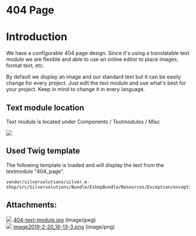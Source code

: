 #  404 Page 

# Introduction

We have a configurable 404 page design. Since it's using a translatable text module we are flexible and able to use an online editor to place images, format text, etc.

By default we display an image and our standard text but it can be easily change for every project. Just edit the text module and use what's best for your project. Keep in mind to change it in every language.

## Text module location

Text module is located under Components / Textmodules / Misc

![](attachments/23560839/23564788.png)

## Used Twig template

The following template is loaded and will display the text from the textmodule "404\_page".

``` 
vendor/silversolutions/silver.e-shop/src/Silversolutions/Bundle/EshopBundle/Resources/Exception/exception.html.twig
```

## Attachments:

![](images/icons/bullet_blue.gif) [404-text-module.jpg](attachments/23560839/23561519.jpg) (image/jpeg)  
![](images/icons/bullet_blue.gif) [image2019-2-20\_16-13-3.png](attachments/23560839/23564788.png) (image/png)  
